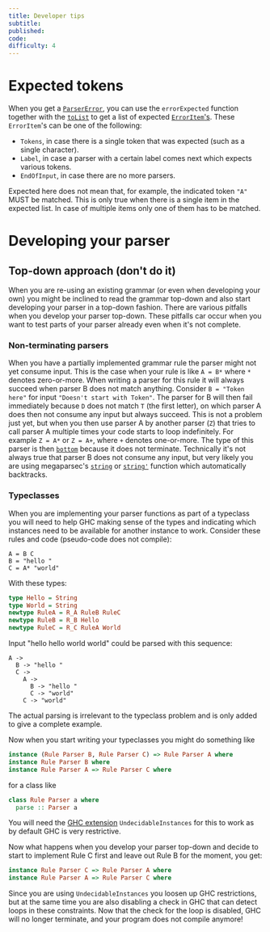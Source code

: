 ```yaml
---
title: Developer tips
subtitle: 
published: 
code: 
difficulty: 4
---
```


# Expected tokens #
When you get a [`ParserError`](https://www.stackage.org/haddock/lts-7.18/megaparsec-5.0.1/Text-Megaparsec.html#t:ParseError), you can use the `errorExpected` function together with the [`toList`](https://www.stackage.org/haddock/lts-7.18/containers-0.5.7.1/Data-Set.html#v:toList) to get a list of expected [`ErrorItem`'s](https://www.stackage.org/haddock/lts-7.18/megaparsec-5.0.1/Text-Megaparsec.html#t:ErrorItem). These `ErrorItem`'s can be one of the following:

* `Tokens`, in case there is a single token that was expected (such as a single character).
* `Label`, in case a parser with a certain label comes next which expects various tokens.
* `EndOfInput`, in case there are no more parsers.

Expected here does not mean that, for example, the indicated token `"A"` MUST be matched. This is only true when there is a single item in the expected list. In case of multiple items only one of them has to be matched.

# Developing your parser #

## Top-down approach (don't do it) ##
When you are re-using an existing grammar (or even when developing your own) you might be inclined to read the grammar top-down and also start developing your parser in a top-down fashion. There are various pitfalls when you develop your parser top-down. These pitfalls car occur when you want to test parts of your parser already even when it's not complete.

### Non-terminating parsers ###
When you have a partially implemented grammar rule the parser might not yet consume input. This is the case when your rule is like `A = B*` where `*` denotes zero-or-more. When writing a parser for this rule it will always succeed when parser B does not match anything. Consider `B = "Token here"` for input `"Doesn't start with Token"`. The parser for B will then fail immediately because `D` does not match `T` (the first letter), on which parser A does then not consume any input but always succeed. This is not a problem just yet, but when you then use parser A by another parser (`Z`) that tries to call parser A multiple times your code starts to loop indefinitely. For example `Z = A*` or `Z = A+`, where `+` denotes one-or-more. The type of this parser is then [`bottom`](https://wiki.haskell.org/Bottom) because it does not terminate. Technically it's not always true that parser B does not consume any input, but very likely you are using megaparsec's [`string`](https://www.stackage.org/haddock/lts-7.18/megaparsec-5.0.1/Text-Megaparsec-Char.html#v:string) or [`string'`](https://www.stackage.org/haddock/lts-7.18/megaparsec-5.0.1/Text-Megaparsec-Char.html#v:string-39-) function which automatically backtracks.

### Typeclasses ###
When you are implementing your parser functions as part of a typeclass you will need to help GHC making sense of the types and indicating which instances need to be available for another instance to work. Consider these rules and code (pseudo-code does not compile):

```
A = B C
B = "hello "
C = A* "world"
```

With these types:
```haskell
type Hello = String
type World = String
newtype RuleA = R_A RuleB RuleC
newtype RuleB = R_B Hello
newtype RuleC = R_C RuleA World
```

Input "hello hello world world" could be parsed with this sequence:
```
A ->
  B -> "hello "
  C ->
    A ->
      B -> "hello "
      C -> "world"
    C -> "world"
```
The actual parsing is irrelevant to the typeclass problem and is only added to give a complete example.

Now when you start writing your typeclasses you might do something like

```haskell
instance (Rule Parser B, Rule Parser C) => Rule Parser A where
instance Rule Parser B where
instance Rule Parser A => Rule Parser C where
```

for a class like

```haskell
class Rule Parser a where
  parse :: Parser a
```

You will need the [GHC extension](https://downloads.haskell.org/~ghc/latest/docs/html/users_guide/glasgow_exts.html#undecidable-instances) `UndecidableInstances` for this to work as by default GHC is very restrictive.

Now what happens when you develop your parser top-down and decide to start to implement Rule C first and leave out Rule B for the moment, you get:

```haskell
instance Rule Parser C => Rule Parser A where
instance Rule Parser A => Rule Parser C where
```

Since you are using `UndecidableInstances` you loosen up GHC restrictions, but at the same time you are also disabling a check in GHC that can detect loops in these constraints. Now that the check for the loop is disabled, GHC will no longer terminate, and your program does not compile anymore!
